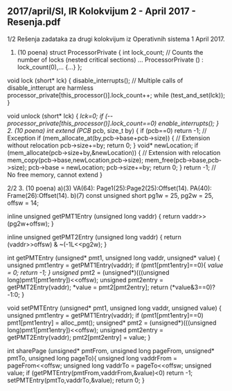 2017/april/SI, IR Kolokvijum 2 - April 2017 - Resenja.pdf
--------------------------------------------------------------------------------


1/2 
Rešenja zadataka za 
drugi kolokvijum iz Operativnih sistema 1 
April 2017. 
1. (10 poena) 
struct ProcessorPrivate { 
  int lock_count; // Counts the number of locks (nested critical sections) 
  ... 
  ProcessorPrivate () : lock_count(0),... {...} 
}; 
 
void lock (short* lck) { 
  disable_interrupts(); // Multiple calls of disable_intterupt are harmless 
  processor_private[this_processor()].lock_count++; 
  while (test_and_set(lck)); 
} 
 
void unlock (short* lck) { 
  *lck=0; 
  if (--processor_private[this_processor()].lock_count==0) 
    enable_interrupts(); 
} 
2. (10 poena) 
int extend (PCB* pcb, size_t by) { 
  if (pcb==0) return -1; // Exception 
  if (mem_allocate_at(by,pcb->base+pcb->size)) { 
     // Extension without relocation 
     pcb->size+=by; 
     return 0; 
  } 
  void* newLocation; 
  if (mem_allocate(pcb->size+by,&newLocation)) { 
     // Extension with relocation 
     mem_copy(pcb->base,newLocation,pcb->size); 
     mem_free(pcb->base,pcb->size); 
     pcb->base = newLocation; 
     pcb->size+=by; 
     return 0; 
  } 
  return -1; // No free memory, cannot extend 
} 
 

2/2 
3. (10 poena) 
a)(3) VA(64): Page1(25):Page2(25):Offset(14). 
PA(40): Frame(26):Offset(14). 
b)(7) 
const unsigned short pg1w = 25, pg2w = 25, offsw = 14; 
 
inline unsigned getPMT1Entry (unsigned long vaddr) { 
  return vaddr>>(pg2w+offsw); 
} 
 
inline unsigned getPMT2Entry (unsigned long vaddr) { 
  return (vaddr>>offsw) & ~(-1L<<pg2w); 
} 
 
int getPMTEntry (unsigned* pmt1, unsigned long vaddr, unsigned* value) { 
  unsigned pmt1entry = getPMT1Entry(vaddr); 
  if (pmt1[pmt1entry]==0){ 
    *value = 0; 
    return -1; 
  } 
  unsigned* pmt2 = (unsigned*)(((unsigned long)pmt1[pmt1entry])<<offsw); 
  unsigned pmt2entry = getPMT2Entry(vaddr); 
  *value = pmt2[pmt2entry]; 
  return (*value&3==0)?-1:0; 
} 
 
void setPMTEntry (unsigned* pmt1, unsigned long vaddr, unsigned value) { 
  unsigned pmt1entry = getPMT1Entry(vaddr); 
  if (pmt1[pmt1entry]==0) 
    pmt1[pmt1entry] = alloc_pmt(); 
  unsigned* pmt2 = (unsigned*)(((unsigned long)pmt1[pmt1entry])<<offsw); 
  unsigned pmt2entry = getPMT2Entry(vaddr); 
  pmt2[pmt2entry] = value; 
} 
 
int sharePage (unsigned* pmtFrom, unsigned long pageFrom, 
 unsigned* pmtTo, unsigned long pageTo){ 
  unsigned long vaddrFrom = pageFrom<<offsw; 
  unsigned long vaddrTo = pageTo<<offsw; 
  unsigned value; 
  if (getPMTEntry(pmtFrom,vaddrFrom,&value)<0) 
    return -1; 
  setPMTEntry(pmtTo,vaddrTo,&value); 
  return 0; 
} 